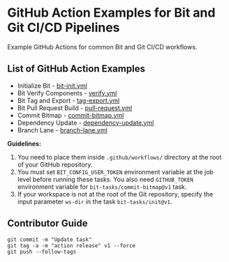 # GitHub Action Examples for Bit and Git CI/CD Pipelines
Example GitHub Actions for common Bit and Git CI/CD workflows.

## List of GitHub Action Examples

- Initialize Bit - [bit-init.yml](/actions/bit-init.yml) 
- Bit Verify Components - [verify.yml](/actions/verify.yml)
- Bit Tag and Export - [tag-export.yml](/actions/tag-export.yml)
- Bit Pull Request Build - [pull-request.yml](/actions/pull-request.yml)
- Commit Bitmap - [commit-bitmap.yml](/actions/commit-bitmap.yml)
- Dependency Update - [dependency-update.yml](/actions/dependency-update.yml)
- Branch Lane - [branch-lane.yml](/actions/branch-lane.yml)

**Guidelines:** 
1. You need to place them inside `.github/workflows/` directory at the root of your GitHub repository.
2. You must set `BIT_CONFIG_USER_TOKEN` environment variable at the job level before running these tasks. You also need `GITHUB_TOKEN` environment variable for `bit-tasks/commit-bitmap@v1` task.
3. If your workspace is not at the root of the Git repository, specify the input parameter `ws-dir` in the task `bit-tasks/init@v1`.

## Contributor Guide

```
git commit -m "Update task"
git tag -a -m "action release" v1 --force
git push --follow-tags
```